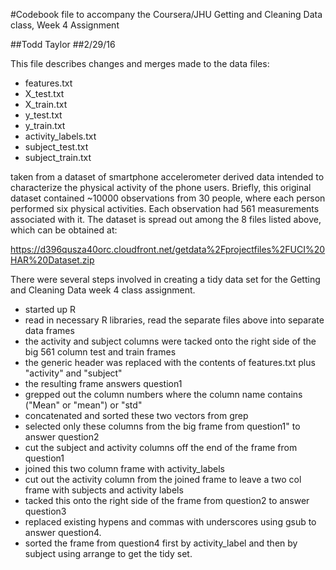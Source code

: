 #Codebook file to accompany the Coursera/JHU Getting and Cleaning Data class, Week 4 Assignment


##Todd Taylor
##2/29/16


This file describes changes and merges made to the data files:

* features.txt
* X_test.txt
* X_train.txt
* y_test.txt
* y_train.txt
* activity_labels.txt
* subject_test.txt
* subject_train.txt


taken from a dataset of smartphone accelerometer derived data intended to characterize the physical
activity of the phone users.  Briefly, this original dataset contained ~10000 observations from 30 people,
where each person performed six physical activities. Each observation had 561 measurements associated
with it. The dataset is spread out among the 8 files listed above, which can be obtained at:

https://d396qusza40orc.cloudfront.net/getdata%2Fprojectfiles%2FUCI%20HAR%20Dataset.zip

There were several steps involved in creating a tidy data set for the Getting and Cleaning Data week 4 
class assignment.

* started up R
* read in necessary R libraries, read the separate files above into separate data frames
* the activity and subject columns were tacked onto the right side of the big 561 column test and train frames
* the generic header was replaced with the contents of features.txt plus "activity" and "subject"
* the resulting frame answers question1
* grepped out the column numbers where the column name contains ("Mean" or "mean") or "std" 
* concatenated and sorted these two vectors from grep 
* selected  only these columns from the big frame from question1" to answer question2
* cut the subject and activity columns off the end  of the frame from question1
* joined this two column frame with activity_labels
* cut out the activity column from the joined frame to leave a two col frame with subjects and activity labels
* tacked this onto the right side of the frame from question2 to answer question3
* replaced existing hypens  and commas with underscores using gsub to answer question4.
* sorted  the frame from question4  first by activity_label and then by subject using arrange to get the tidy set.



